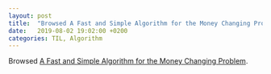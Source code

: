 ```yaml
---
layout: post
title:  "Browsed A Fast and Simple Algorithm for the Money Changing Problem"
date:   2019-08-02 19:02:00 +0200
categories: TIL, Algorithm
---
```

Browsed [A Fast and Simple Algorithm for the Money Changing Problem](http://www.zaik.uni-koeln.de/AFS/teachings/ss08/InfoSeminar/artikel/money-change.pdf).

